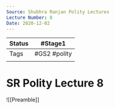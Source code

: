 ```yaml
---
Source: Shubhra Ranjan Polity Lectures
Lecture Number: 8
Date: 2020-12-02
---
```


| Status | #Stage1                    |
| ------ | -------------------------- |
| Tags   | #GS2 #polity |
|        |                            |


# SR Polity Lecture 8
![[Preamble]]


